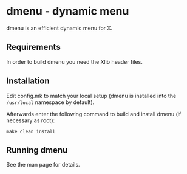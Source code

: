 # dmenu - dynamic menu

dmenu is an efficient dynamic menu for X.

## Requirements

In order to build dmenu you need the Xlib header files.

## Installation

Edit config.mk to match your local setup (dmenu is installed into
the `/usr/local` namespace by default).

Afterwards enter the following command to build and install dmenu
(if necessary as root):

```
make clean install
```

## Running dmenu

See the man page for details.
